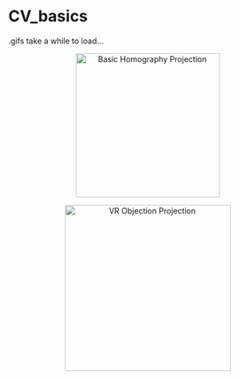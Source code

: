 # CV_basics

.gifs take a while to load...
<p align="center">
  <img src="img/basic_projection_hw1.gif" alt="Basic Homography Projection" height="260">
<p>

<p align="center">
  <img src="img/VR_hw2.gif" alt="VR Objection Projection" height="300">
<p>
